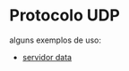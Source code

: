 # Protocolo UDP

alguns exemplos de uso:

- [servidor data]('https://github.com/CarlosG18/redes_dca0130/tree/main/servidor_data/servidor_data.md')